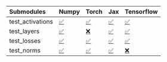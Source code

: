 | Submodules       | Numpy                                                                                                                           | Torch                                                                                                                           | Jax                                                                                                                             | Tensorflow                                                                                                                      |
|:-----------------|:--------------------------------------------------------------------------------------------------------------------------------|:--------------------------------------------------------------------------------------------------------------------------------|:--------------------------------------------------------------------------------------------------------------------------------|:--------------------------------------------------------------------------------------------------------------------------------|
| test_activations | <a href="https://github.com/unifyai/ivy/runs/7825575343?check_suite_focus=true" rel="noopener noreferrer" target="_blank">✅</a> | <a href="https://github.com/unifyai/ivy/runs/7825575556?check_suite_focus=true" rel="noopener noreferrer" target="_blank">✅</a> | <a href="https://github.com/unifyai/ivy/runs/7825575697?check_suite_focus=true" rel="noopener noreferrer" target="_blank">✅</a> | <a href="https://github.com/unifyai/ivy/runs/7825575863?check_suite_focus=true" rel="noopener noreferrer" target="_blank">✅</a> |
| test_layers      | <a href="https://github.com/unifyai/ivy/runs/7825575393?check_suite_focus=true" rel="noopener noreferrer" target="_blank">✅</a> | <a href="https://github.com/unifyai/ivy/runs/7825575601?check_suite_focus=true" rel="noopener noreferrer" target="_blank">❌</a> | <a href="https://github.com/unifyai/ivy/runs/7825575734?check_suite_focus=true" rel="noopener noreferrer" target="_blank">✅</a> | <a href="https://github.com/unifyai/ivy/runs/7825575910?check_suite_focus=true" rel="noopener noreferrer" target="_blank">✅</a> |
| test_losses      | <a href="https://github.com/unifyai/ivy/runs/7825575453?check_suite_focus=true" rel="noopener noreferrer" target="_blank">✅</a> | <a href="https://github.com/unifyai/ivy/runs/7825575645?check_suite_focus=true" rel="noopener noreferrer" target="_blank">✅</a> | <a href="https://github.com/unifyai/ivy/runs/7825575773?check_suite_focus=true" rel="noopener noreferrer" target="_blank">✅</a> | <a href="https://github.com/unifyai/ivy/runs/7825575952?check_suite_focus=true" rel="noopener noreferrer" target="_blank">✅</a> |
| test_norms       | <a href="https://github.com/unifyai/ivy/runs/7825575508?check_suite_focus=true" rel="noopener noreferrer" target="_blank">✅</a> | <a href="https://github.com/unifyai/ivy/runs/7825575671?check_suite_focus=true" rel="noopener noreferrer" target="_blank">✅</a> | <a href="https://github.com/unifyai/ivy/runs/7825575816?check_suite_focus=true" rel="noopener noreferrer" target="_blank">✅</a> | <a href="https://github.com/unifyai/ivy/runs/7825575998?check_suite_focus=true" rel="noopener noreferrer" target="_blank">❌</a> |